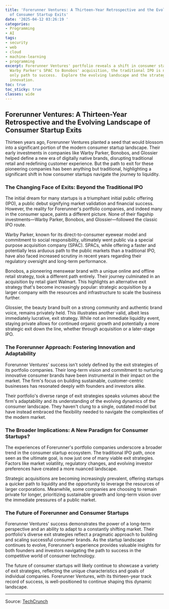 ```yaml
---
title: 'Forerunner Ventures: A Thirteen-Year Retrospective and the Evolving Landscape
  of Consumer Startup Exits'
date: '2025-04-12 03:26:19 '
categories:
- Programming
- AI
tags:
- security
- web
- cloud
- machine-learning
- programming
excerpt: Forerunner Ventures' portfolio reveals a shift in consumer startup exits.  From
  Warby Parker's SPAC to Bonobos' acquisition, the traditional IPO is no longer the
  only path to success.  Explore the evolving landscape and the strategies driving
  innovation.
toc: true
toc_sticky: true
classes: wide
---
```


## Forerunner Ventures: A Thirteen-Year Retrospective and the Evolving Landscape of Consumer Startup Exits

Thirteen years ago, Forerunner Ventures planted a seed that would blossom into a significant portion of the modern consumer startup landscape.  Their early investments in companies like Warby Parker, Bonobos, and Glossier helped define a new era of digitally native brands, disrupting traditional retail and redefining customer experience.  But the path to exit for these pioneering companies has been anything but traditional, highlighting a significant shift in how consumer startups navigate the journey to liquidity.

### The Changing Face of Exits: Beyond the Traditional IPO

The initial dream for many startups is a triumphant initial public offering (IPO), a public debut signifying market validation and financial success.  However, the reality for Forerunner's portfolio companies, and indeed many in the consumer space, paints a different picture.  None of their flagship investments—Warby Parker, Bonobos, and Glossier—followed the classic IPO route.

Warby Parker, known for its direct-to-consumer eyewear model and commitment to social responsibility, ultimately went public via a special purpose acquisition company (SPAC).  SPACs, while offering a faster and potentially less arduous path to the public markets than a traditional IPO, have also faced increased scrutiny in recent years regarding their regulatory oversight and long-term performance.

Bonobos, a pioneering menswear brand with a unique online and offline retail strategy, took a different path entirely.  Their journey culminated in an acquisition by retail giant Walmart.  This highlights an alternative exit strategy that's become increasingly popular:  strategic acquisition by a larger company with the resources and infrastructure to scale the business further.

Glossier, the beauty brand built on a strong community and authentic brand voice, remains privately held.  This illustrates another valid, albeit less immediately lucrative, exit strategy.  While not an immediate liquidity event, staying private allows for continued organic growth and potentially a more strategic exit down the line, whether through acquisition or a later-stage IPO.

### The Forerunner Approach: Fostering Innovation and Adaptability

Forerunner Ventures' success isn't solely defined by the exit strategies of its portfolio companies.  Their long-term vision and commitment to nurturing innovative consumer brands have been instrumental in their impact on the market.  The firm's focus on building sustainable, customer-centric businesses has resonated deeply with founders and investors alike.

Their portfolio's diverse range of exit strategies speaks volumes about the firm's adaptability and its understanding of the evolving dynamics of the consumer landscape.  They haven't clung to a single, outdated model but have instead embraced the flexibility needed to navigate the complexities of the modern market.

### The Broader Implications: A New Paradigm for Consumer Startups?

The experiences of Forerunner's portfolio companies underscore a broader trend in the consumer startup ecosystem.  The traditional IPO path, once seen as the ultimate goal, is now just one of many viable exit strategies.  Factors like market volatility, regulatory changes, and evolving investor preferences have created a more nuanced landscape.

Strategic acquisitions are becoming increasingly prevalent, offering startups a quicker path to liquidity and the opportunity to leverage the resources of larger corporations.  Meanwhile, some companies are choosing to remain private for longer, prioritizing sustainable growth and long-term vision over the immediate pressures of a public market.

### The Future of Forerunner and Consumer Startups

Forerunner Ventures' success demonstrates the power of a long-term perspective and an ability to adapt to a constantly shifting market.  Their portfolio's diverse exit strategies reflect a pragmatic approach to building and scaling successful consumer brands.  As the startup landscape continues to evolve, Forerunner’s experience provides valuable insights for both founders and investors navigating the path to success in the competitive world of consumer technology.

The future of consumer startups will likely continue to showcase a variety of exit strategies, reflecting the unique characteristics and goals of individual companies.  Forerunner Ventures, with its thirteen-year track record of success, is well-positioned to continue shaping this dynamic landscape.


---

Source: [TechCrunch](https://techcrunch.com/2025/04/11/forerunners-long-game-as-startups-stall-before-ipo-all-options-are-on-the-table/)